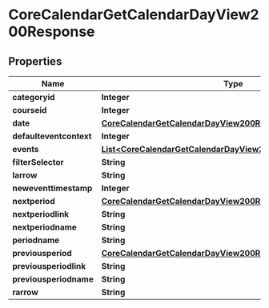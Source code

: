 

# CoreCalendarGetCalendarDayView200Response


## Properties

| Name | Type | Description | Notes |
|------------ | ------------- | ------------- | -------------|
|**categoryid** | **Integer** | categoryid |  [optional] |
|**courseid** | **Integer** | courseid |  |
|**date** | [**CoreCalendarGetCalendarDayView200ResponseDate**](CoreCalendarGetCalendarDayView200ResponseDate.md) |  |  |
|**defaulteventcontext** | **Integer** | defaulteventcontext |  |
|**events** | [**List&lt;CoreCalendarGetCalendarDayView200ResponseEventsInner&gt;**](CoreCalendarGetCalendarDayView200ResponseEventsInner.md) |  |  |
|**filterSelector** | **String** | filter_selector |  |
|**larrow** | **String** | larrow |  |
|**neweventtimestamp** | **Integer** | neweventtimestamp |  |
|**nextperiod** | [**CoreCalendarGetCalendarDayView200ResponseNextperiod**](CoreCalendarGetCalendarDayView200ResponseNextperiod.md) |  |  |
|**nextperiodlink** | **String** | nextperiodlink |  |
|**nextperiodname** | **String** | nextperiodname |  |
|**periodname** | **String** | periodname |  |
|**previousperiod** | [**CoreCalendarGetCalendarDayView200ResponseNextperiod**](CoreCalendarGetCalendarDayView200ResponseNextperiod.md) |  |  |
|**previousperiodlink** | **String** | previousperiodlink |  |
|**previousperiodname** | **String** | previousperiodname |  |
|**rarrow** | **String** | rarrow |  |




